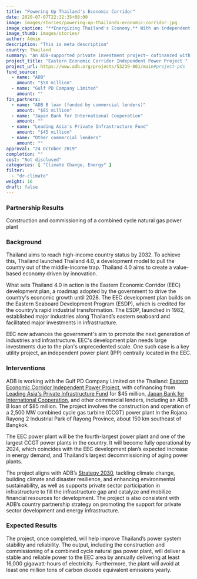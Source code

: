 ```yaml
---
title: "Powering Up Thailand's Economic Corridor"
date: 2020-07-07T22:32:35+08:00
image: images/stories/powering-up-thailands-economic-corridor.jpg
image_caption: "**Energizing Thailand's Economy.** With an independent power plant, the country's Eastern Economic Corridor is on course to become a hub of trade and investment in the region."
image_thumb: images/stories/
author: Admin
description: "This is meta description"
country: Thailand
summary: "An ADB-supported private investment project─ cofinanced with the Leading Asia's Private Infrastructure Fund, Japan Bank for International Cooperation, commercial lenders, and others&mdash;will help Thailand advance to its desired high-income status by 2032 by establishing an independent power plant in its Eastern Economic Corridor. With this power plant, the economic corridor will become a hub of trade and investment and the modern gateway to the region."
project_title: "Eastern Economic Corridor Independent Power Project "
project_url: https://www.adb.org/projects/53239-001/main#project-pds
fund_source: 
  - name: "ADB"
    amount: "$50 million"
  - name: "Gulf PD Company Limited"
    amount: ""
fin_partners:
  - name: "ADB B loan (funded by commercial lenders)"
    amount: "$85 million"
  - name: "Japan Bank for International Cooperation"
    amount: ""
  - name: "Leading Asia's Private Infrastructure Fund"
    amount: "$45 million"
  - name: "Other commercial lenders"
    amount: ""
approval: "24 October 2019"
completion: ""
cost: "Not disclosed"
categories: [ "​Climate Change, Energy" ]
filter:
  - "dr-climate"
weight: 16
draft: false
---
```


### Partnership Results

<div class="dr-results row">
  <div class="col-md-10 mx-auto mb-5 center"><i class="icon-check-circle"></i> <span>Construction and commissioning of a combined cycle natural gas power plant</span></div>
</div>

### Background

Thailand aims to reach high-income country status by 2032. To achieve this, Thailand launched Thailand 4.0, a development model to pull the country out of the middle-income trap. Thailand 4.0 aims to create a value-based economy driven by innovation.  

What sets Thailand 4.0 in action is the Eastern Economic Corridor (EEC) development plan, a roadmap adopted by the government to drive the country's economic growth until 2028. The EEC development plan builds on the Eastern Seaboard Development Program (ESDP), which is credited for the country’s rapid industrial transformation. The ESDP, launched in 1982, established major industries along Thailand’s eastern seaboard and facilitated major investments in infrastructure.  

EEC now advances the government's aim to promote the next generation of industries and infrastructure. EEC's development plan needs large investments due to the plan's unprecedented scale. One such case is a key utility project, an independent power plant (IPP) centrally located in the EEC.

### Interventions

ADB is working with the Gulf PD Company Limited on the Thailand: [Eastern Economic Corridor Independent Power Project](https://www.adb.org/projects/53239-001/main#project-pds), with cofinancing from [Leading Asia's Private Infrastructure Fund](./modalities/trust-funds/single-partner-trust-funds/#lapsif) for $45 million, [Japan Bank for International Cooperation](https://www.jbic.go.jp/en/), and other commercial lenders, including an ADB B loan of $85 million. The project involves the construction and operation of a 2,500 MW combined cycle gas turbine (CCGT) power plant in the Rojana Rayong 2 Industrial Park of Rayong Province, about 150 km southeast of Bangkok. 

The EEC power plant will be the fourth-largest power plant and one of the largest CCGT power plants in the country. It will become fully operational by 2024, which coincides with the EEC development plan’s expected increase in energy demand, and Thailand’s largest decommissioning of aging power plants. 

The project aligns with ADB’s [Strategy 2030](https://www.adb.org/documents/strategy-2030-op3-climate-change-resilience-sustainability), tackling climate change, building climate and disaster resilience, and enhancing environmental sustainability, as well as supports private sector participation in infrastructure to fill the infrastructure gap and catalyze and mobilize financial resources for development. The project is also consistent with ADB’s country partnership strategy on promoting the support for private sector development and energy infrastructure.

### Expected Results

The project, once completed, will help improve Thailand’s power system stability and reliability. The output, including the construction and commissioning of a combined cycle natural gas power plant, will deliver a stable and reliable power to the EEC area by annually delivering at least 16,000 gigawatt-hours of electricity. Furthermore, the plant will avoid at least one million tons of carbon dioxide equivalent emissions yearly.